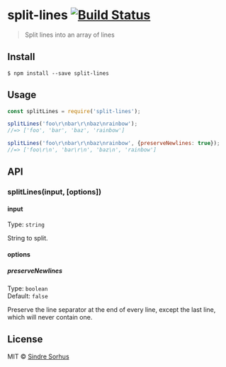# split-lines [![Build Status](https://travis-ci.org/sindresorhus/split-lines.svg?branch=master)](https://travis-ci.org/sindresorhus/split-lines)

> Split lines into an array of lines


## Install

```
$ npm install --save split-lines
```


## Usage

```js
const splitLines = require('split-lines');

splitLines('foo\r\nbar\r\nbaz\nrainbow');
//=> ['foo', 'bar', 'baz', 'rainbow']

splitLines('foo\r\nbar\r\nbaz\nrainbow', {preserveNewlines: true});
//=> ['foo\r\n', 'bar\r\n', 'baz\n', 'rainbow']
```

## API

### splitLines(input, [options])

#### input

Type: `string`

String to split.

#### options

##### preserveNewlines

Type: `boolean`<br>
Default: `false`

Preserve the line separator at the end of every line, except the last line, which will never contain one.


## License

MIT © [Sindre Sorhus](https://sindresorhus.com)
